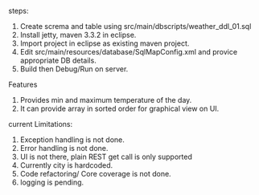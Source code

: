 steps:

1. Create screma and table using src/main/dbscripts/weather_ddl_01.sql 
2. Install jetty, maven 3.3.2 in eclipse. 
3. Import project in eclipse as existing maven project.
4. Edit src/main/resources/database/SqlMapConfig.xml and provice appropriate DB details.
5. Build then Debug/Run on server.


Features
1. Provides min and maximum temperature of the day.
2. It can provide array in sorted order for graphical view on UI.

current Limitations:
1. Exception handling is not done.
2. Error handling is not done.
3. UI is not there, plain REST get call is only supported
4. Currently city is hardcoded.
5. Code refactoring/ Core coverage is not done.
6. logging is pending.

 
